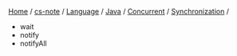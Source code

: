 [Home](https://mengxianbin.github.io) /
[cs-note](https://mengxianbin.github.io/cs-note) /
[Language](https://mengxianbin.github.io/cs-note/content/Language) /
[Java](https://mengxianbin.github.io/cs-note/content/Language/Java) /
[Concurrent](https://mengxianbin.github.io/cs-note/content/Language/Java/Concurrent) /
[Synchronization](https://mengxianbin.github.io/cs-note/content/Language/Java/Concurrent/Synchronization) /

* wait
* notify
* notifyAll